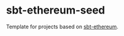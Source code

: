 # sbt-ethereum-seed

Template for projects based on [sbt-ethereum](https://github.com/swaldman/sbt-ethereum).
